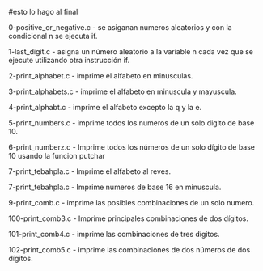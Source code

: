 #esto lo hago al final

0-positive_or_negative.c - se asiganan numeros aleatorios y con la condicional n se ejecuta if.

1-last_digit.c - asigna un número aleatorio a la variable n cada vez que se ejecute utilizando otra instrucción if.

2-print_alphabet.c - imprime el alfabeto en minusculas.

3-print_alphabets.c - imprime el alfabeto en minuscula y mayuscula.

4-print_alphabt.c - imprime el alfabeto excepto la q y la e.

5-print_numbers.c - imprime todos los numeros de un solo digito de base 10.

6-print_numberz.c - Imprime todos los números de un solo dígito de base 10 usando la funcion putchar

7-print_tebahpla.c - Imprime el alfabeto al reves.

7-print_tebahpla.c - Imprime numeros de base 16 en minuscula.

9-print_comb.c - imprime las posibles combinaciones de un solo numero.

100-print_comb3.c - Imprime principales combinaciones de dos dígitos.

101-print_comb4.c - imprime las combinaciones de tres dígitos.

102-print_comb5.c - imprime las combinaciones de dos números de dos dígitos.